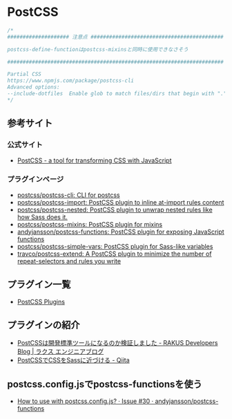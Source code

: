 # PostCSS

```js
/*
#################### 注意点 ###########################################

postcss-define-functionはpostcss-mixinsと同時に使用できなさそう

######################################################################

Partial CSS
https://www.npmjs.com/package/postcss-cli
Advanced options:
--include-dotfiles  Enable glob to match files/dirs that begin with "."
*/
```

## 参考サイト
### 公式サイト
- [PostCSS - a tool for transforming CSS with JavaScript](https://postcss.org/)

### プラグインページ
- [postcss/postcss-cli: CLI for postcss](https://github.com/postcss/postcss-cli#readme)
- [postcss/postcss-import: PostCSS plugin to inline at-import rules content](https://github.com/postcss/postcss-import)
- [postcss/postcss-nested: PostCSS plugin to unwrap nested rules like how Sass does it.](https://github.com/postcss/postcss-nested)
- [postcss/postcss-mixins: PostCSS plugin for mixins](https://github.com/postcss/postcss-mixins)
- [andyjansson/postcss-functions: PostCSS plugin for exposing JavaScript functions](https://github.com/andyjansson/postcss-functions)
- [postcss/postcss-simple-vars: PostCSS plugin for Sass-like variables](https://github.com/postcss/postcss-simple-vars)
- [travco/postcss-extend: A PostCSS plugin to minimize the number of repeat-selectors and rules you write](https://github.com/travco/postcss-extend)

## プラグイン一覧
- [PostCSS Plugins](https://postcss.org/docs/postcss-plugins)

## プラグインの紹介
- [PostCSSは開発標準ツールになるのか検証しました - RAKUS Developers Blog | ラクス エンジニアブログ](https://tech-blog.rakus.co.jp/entry/20210702/postcss)
- [PostCSSでCSSをSassに近づける - Qiita](https://qiita.com/xrxoxcxox/items/e71d5c891c546176ddb7)

## postcss.config.jsでpostcss-functionsを使う
- [How to use with postcss.config.js? · Issue #30 · andyjansson/postcss-functions](https://github.com/andyjansson/postcss-functions/issues/30)
